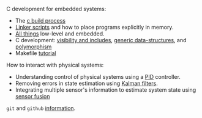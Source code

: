 C development for embedded systems:
- The [c build process](https://blog.feabhas.com/2012/06/the-c-build-process/)
- [Linker scripts](http://software-dl.ti.com/ccs/esd/documents/sdto_cgt_Linker-Command-File-Primer.html) and how to place programs explicitly in memory.
- [All things](https://github.com/nhivp/Awesome-Embedded) low-level and embedded.
- C development: [visibility and includes](https://www.youtube.com/watch?v=P8g4B9c0i8A&t=490s), [generic data-structures](https://www.youtube.com/watch?v=AUYYN3mqSGU&t=3s), and [polymorphism](https://www.youtube.com/watch?v=bZO0A1tj2MI)
- Makefile [tutorial](https://www.youtube.com/watch?v=DtGrdB8wQ_8)

How to interact with physical systems:
- Understanding control of physical systems using a [PID](https://www.youtube.com/watch?v=wkfEZmsQqiA&list=PLn8PRpmsu08pQBgjxYFXSsODEF3Jqmm-y) controller.
- Removing errors in state estimation using [Kalman filters](https://www.youtube.com/watch?v=mwn8xhgNpFY&list=PLn8PRpmsu08pzi6EMiYnR-076Mh-q3tWr).
- Integrating multiple sensor's information to estimate system state using [sensor fusion](https://www.youtube.com/watch?v=6qV3YjFppuc)

`git` and `github` [information](https://github.com/gwu-iot/collaboration/blob/master/github.md).
